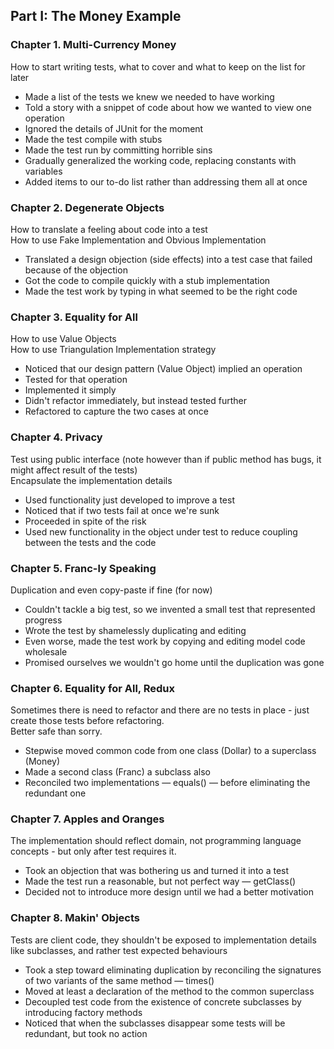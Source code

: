 ## Part I: The Money Example

### Chapter 1. Multi-Currency Money
How to start writing tests, what to cover and what to keep on the list for later
- Made a list of the tests we knew we needed to have working
- Told a story with a snippet of code about how we wanted to view one operation
- Ignored the details of JUnit for the moment
- Made the test compile with stubs
- Made the test run by committing horrible sins
- Gradually generalized the working code, replacing constants with variables
- Added items to our to-do list rather than addressing them all at once

### Chapter 2. Degenerate Objects
How to translate a feeling about code into a test  
How to use Fake Implementation and Obvious Implementation
- Translated a design objection (side effects) into a test case that failed because of the objection
- Got the code to compile quickly with a stub implementation
- Made the test work by typing in what seemed to be the right code

### Chapter 3. Equality for All
How to use Value Objects  
How to use Triangulation Implementation strategy
- Noticed that our design pattern (Value Object) implied an operation
- Tested for that operation
- Implemented it simply
- Didn't refactor immediately, but instead tested further
- Refactored to capture the two cases at once

### Chapter 4. Privacy
Test using public interface (note however than if public method has bugs, it might affect result of the tests)  
Encapsulate the implementation details
- Used functionality just developed to improve a test
- Noticed that if two tests fail at once we're sunk
- Proceeded in spite of the risk
- Used new functionality in the object under test to reduce coupling between the tests and the code

### Chapter 5. Franc-ly Speaking
Duplication and even copy-paste if fine (for now)
- Couldn't tackle a big test, so we invented a small test that represented progress
- Wrote the test by shamelessly duplicating and editing
- Even worse, made the test work by copying and editing model code wholesale
- Promised ourselves we wouldn't go home until the duplication was gone

### Chapter 6. Equality for All, Redux
Sometimes there is need to refactor and there are no tests in place - just create those tests before refactoring.  
Better safe than sorry.

- Stepwise moved common code from one class (Dollar) to a superclass (Money)
- Made a second class (Franc) a subclass also
- Reconciled two implementations — equals() — before eliminating the redundant one

### Chapter 7. Apples and Oranges
The implementation should reflect domain, not programming language concepts - but only after test requires it.

- Took an objection that was bothering us and turned it into a test
- Made the test run a reasonable, but not perfect way — getClass()
- Decided not to introduce more design until we had a better motivation

### Chapter 8. Makin' Objects
Tests are client code, they shouldn't be exposed to implementation details like subclasses, 
and rather test expected behaviours

- Took a step toward eliminating duplication by reconciling the signatures of two variants of the same method — times()
- Moved at least a declaration of the method to the common superclass
- Decoupled test code from the existence of concrete subclasses by introducing factory methods
- Noticed that when the subclasses disappear some tests will be redundant, but took no action
